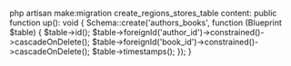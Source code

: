 php artisan make:migration create_regions_stores_table
content:
    public function up(): void
    {
        Schema::create('authors_books', function (Blueprint $table) {
            $table->id();
            $table->foreignId('author_id')->constrained()->cascadeOnDelete();
            $table->foreignId('book_id')->constrained()->cascadeOnDelete();
            $table->timestamps();
        });
    }

